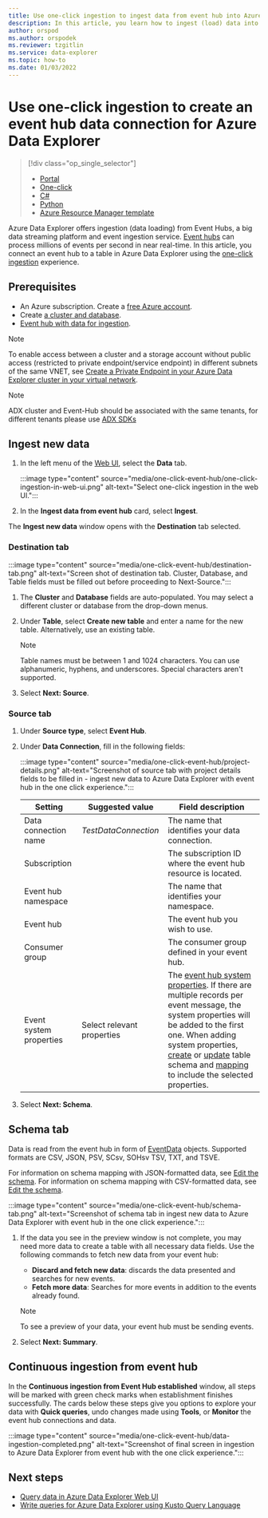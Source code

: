```yaml
---
title: Use one-click ingestion to ingest data from event hub into Azure Data Explorer.
description: In this article, you learn how to ingest (load) data into Azure Data Explorer from event hub using the one-click experience.
author: orspod
ms.author: orspodek
ms.reviewer: tzgitlin
ms.service: data-explorer
ms.topic: how-to
ms.date: 01/03/2022
---
```

# Use one-click ingestion to create an event hub data connection for Azure Data Explorer

> [!div class="op_single_selector"]
> * [Portal](ingest-data-event-hub.md)
> * [One-click](one-click-event-hub.md)
> * [C#](data-connection-event-hub-csharp.md)
> * [Python](data-connection-event-hub-python.md)
> * [Azure Resource Manager template](data-connection-event-hub-resource-manager.md)

Azure Data Explorer offers ingestion (data loading) from Event Hubs, a big data streaming platform and event ingestion service. [Event hubs](/azure/event-hubs/event-hubs-about) can process millions of events per second in near real-time. In this article, you connect an event hub to a table in Azure Data Explorer using the [one-click ingestion](ingest-data-one-click.md) experience.

## Prerequisites

* An Azure subscription. Create a [free Azure account](https://azure.microsoft.com/free/).
* Create [a cluster and database](create-cluster-database-portal.md).
* [Event hub with data for ingestion](ingest-data-event-hub.md#create-an-event-hub).

> [!NOTE]
> To enable access between a cluster and a storage account without public access (restricted to private endpoint/service endpoint) in different subnets of the same VNET, see [Create a Private Endpoint in your Azure Data Explorer cluster in your virtual network](vnet-create-private-endpoint.md).

> [!NOTE]
> ADX cluster and Event-Hub should be associated with the same tenants, for different tenants please use [ADX SDKs](./data-connection-event-hub-csharp.md)

## Ingest new data

1. In the left menu of the [Web UI](https://dataexplorer.azure.com/), select the **Data** tab. 

    :::image type="content" source="media/one-click-event-hub/one-click-ingestion-in-web-ui.png" alt-text="Select one-click ingestion in the web UI.":::

1. In the **Ingest data from event hub** card, select **Ingest**. 

The **Ingest new data** window opens with the **Destination** tab selected.

### Destination tab
 
:::image type="content" source="media/one-click-event-hub/destination-tab.png" alt-text="Screen shot of destination tab. Cluster, Database, and Table fields must be filled out before proceeding to Next-Source.":::

1. The **Cluster** and **Database** fields are auto-populated. You may select a different cluster or database from the drop-down menus.

1. Under **Table**, select **Create new table** and enter a name for the new table. Alternatively, use an existing table. 

    > [!NOTE]
    > Table names must be between 1 and 1024 characters. You can use alphanumeric, hyphens, and underscores. Special characters aren't supported.

1. Select **Next: Source**.

### Source tab

1. Under **Source type**, select **Event Hub**. 

1. Under **Data Connection**, fill in the following fields:

    :::image type="content" source="media/one-click-event-hub/project-details.png" alt-text="Screenshot of source tab with project details fields to be filled in - ingest new data to Azure Data Explorer with event hub in the one click experience.":::

    |**Setting** | **Suggested value** | **Field description**
    |---|---|---|
    | Data connection name | *TestDataConnection*  | The name that identifies your data connection.
    | Subscription |      | The subscription ID where the event hub resource is located.  |
    | Event hub namespace |  | The name that identifies your namespace. |
    | Event hub |  | The event hub you wish to use. |
    | Consumer group |  | The consumer group defined in your event hub. |
    | Event system properties | Select relevant properties | The [event hub system properties](/azure/service-bus-messaging/service-bus-amqp-protocol-guide#message-annotations). If there are multiple records per event message, the system properties will be added to the first one. When adding system properties, [create](kusto/management/create-table-command.md) or [update](kusto/management/alter-table-command.md) table schema and [mapping](kusto/management/mappings.md) to include the selected properties. |

1. Select **Next: Schema**.

## Schema tab

Data is read from the event hub in form of [EventData](/dotnet/api/microsoft.servicebus.messaging.eventdata) objects. Supported formats are CSV, JSON, PSV, SCsv, SOHsv TSV, TXT, and TSVE.

For information on schema mapping with JSON-formatted data, see [Edit the schema](one-click-ingestion-existing-table.md#edit-the-schema).
For information on schema mapping with CSV-formatted data, see [Edit the schema](one-click-ingestion-new-table.md#edit-the-schema).



:::image type="content" source="media/one-click-event-hub/schema-tab.png" alt-text="Screenshot of schema tab in ingest new data to Azure Data Explorer with event hub in the one click experience.":::

1. If the data you see in the preview window is not complete, you may need more data to create a table with all necessary data fields. Use the following commands to fetch new data from your event hub:
    * **Discard and fetch new data**: discards the data presented and searches for new events.
    * **Fetch more data**: Searches for more events in addition to the events already found. 
    
    > [!NOTE]
    > To see a preview of your data, your event hub must be sending events.
        
1. Select **Next: Summary**.

## Continuous ingestion from event hub

In the **Continuous ingestion from Event Hub established** window, all steps will be marked with green check marks when establishment finishes successfully. The cards below these steps give you options to explore your data with **Quick queries**, undo changes made using **Tools**, or **Monitor** the event hub connections and data.

:::image type="content" source="media/one-click-event-hub/data-ingestion-completed.png" alt-text="Screenshot of final screen in ingestion to Azure Data Explorer from event hub with the one click experience.":::

## Next steps

* [Query data in Azure Data Explorer Web UI](web-query-data.md)
* [Write queries for Azure Data Explorer using Kusto Query Language](write-queries.md)